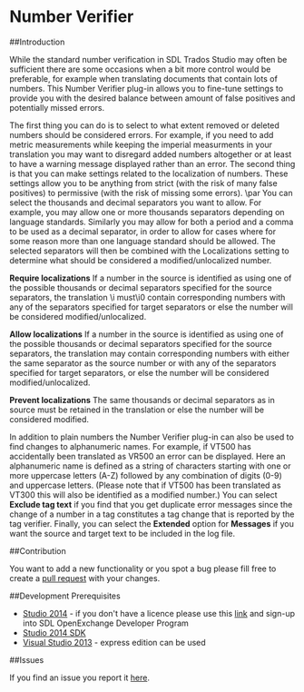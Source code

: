 # Number Verifier

##Introduction

 While the standard number verification in SDL Trados Studio may often be sufficient there are some occasions when a bit more control would be preferable, for example when translating documents that contain lots of numbers. This Number Verifier plug-in allows you to fine-tune settings to provide you with the desired balance between amount of false positives and potentially missed errors.
 
The first thing you can do is to select to what extent removed or deleted numbers should be considered errors. For example, if you need to add metric measurements while keeping the imperial measurments in your translation you may want to disregard added numbers altogether or at least to have a warning message displayed rather than an error.
The second thing is that you can make settings related to the localization of numbers. These settings allow you to be anything from strict (with the risk of many false positives) to permissive (with the risk of missing some errors). \par
You can select the thousands and decimal separators you want to allow. For example, you may allow one or more thousands separators depending on language standards. Similarly you may allow for both a period and a comma to be used as a decimal separator, in order to allow for cases where for some reason more than one language standard should be allowed. The selected separators will then be combined with the Localizations setting to determine what should be considered a modified/unlocalized number.

**Require localizations** If a number in the source is identified as using one of the possible thousands or decimal separators specified for the source separators, the translation \i must\i0  contain corresponding numbers with any of the separators specified for target separators or else the number will be considered modified/unlocalized.

**Allow localizations** If a number in the source is identified as using one of the possible thousands or decimal separators specified for the source separators, the translation may contain corresponding numbers with either the same separator as the source number or with any of the separators specified for target separators, or else the number will be considered modified/unlocalized.

**Prevent localizations** The same thousands or decimal separators as in source must be retained in the translation or else the number will be considered modified.

In addition to plain numbers the Number Verifier plug-in can also be used to find changes to alphanumeric names. For example, if VT500 has accidentally been translated as VR500 an error can be displayed. Here an alphanumeric name is defined as a string of characters starting with one or more uppercase letters (A-Z) followed by any combination of digits (0-9) and uppercase letters. (Please note that if VT500 has been translated as VT300 this will also be identified as a modified number.)
You can select **Exclude tag text**  if you find that you get duplicate error messages since the change of a number in a tag constitutes a tag change that is reported by the tag verifier.
Finally, you can select the **Extended** option for **Messages** if you want the source and target text to be included in the log file.

##Contribution

You want to add a new functionality or you spot a bug please fill free to create a [pull request](https://guides.github.com/activities/contributing-to-open-source/) with your changes.

##Development Prerequisites

* [Studio 2014](https://oos.sdl.com/asp/products/ssl/account/mydownloads.asp) - if you don't have a licence please use this [link](http://www.translationzone.com/openexchange/developer/index.html) and sign-up into SDL OpenExchange Developer Program
* [Studio 2014 SDK](http://www.translationzone.com/openexchange/developer/sdk.html)
* [Visual Studio 2013](http://www.visualstudio.com/downloads/download-visual-studio-vs) - express edition can be used

##Issues

If you find an issue you report it [here](https://github.com/sdl/SDL-Community/issues).
